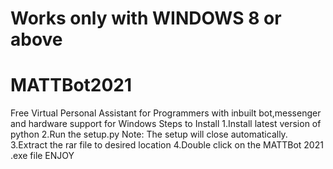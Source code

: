 # Works only with WINDOWS 8 or above
# MATTBot2021
Free Virtual Personal Assistant for Programmers with inbuilt bot,messenger and hardware support for Windows
Steps to Install
1.Install latest version of python
2.Run the setup.py
Note: The setup will close automatically.
3.Extract the rar file to desired location
4.Double click on the MATTBot 2021 .exe file
ENJOY